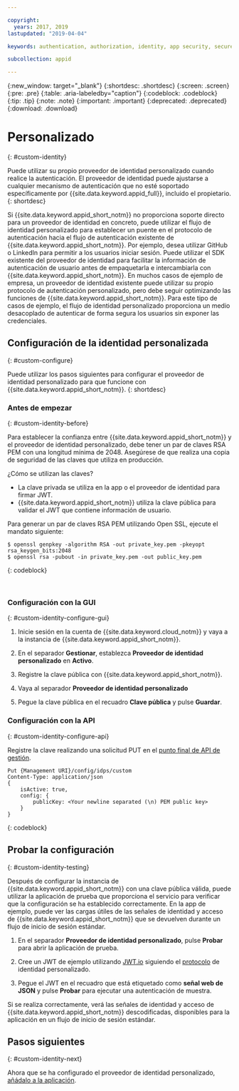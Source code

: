 ```yaml
---

copyright:
  years: 2017, 2019
lastupdated: "2019-04-04"

keywords: authentication, authorization, identity, app security, secure, custom, proprietary, private key, public key, jwt

subcollection: appid

---
```


{:new_window: target="_blank"}
{:shortdesc: .shortdesc}
{:screen: .screen}
{:pre: .pre}
{:table: .aria-labeledby="caption"}
{:codeblock: .codeblock}
{:tip: .tip}
{:note: .note}
{:important: .important}
{:deprecated: .deprecated}
{:download: .download}

# Personalizado
{: #custom-identity}

Puede utilizar su propio proveedor de identidad personalizado cuando realice la autenticación. El proveedor de identidad puede ajustarse a cualquier mecanismo de autenticación que no esté soportado específicamente por {{site.data.keyword.appid_full}}, incluido el propietario.
{: shortdesc}

Si {{site.data.keyword.appid_short_notm}} no proporciona soporte directo para un proveedor de identidad en concreto, puede utilizar el flujo de identidad personalizado para establecer un puente en el protocolo de autenticación hacia el flujo de autenticación existente de {{site.data.keyword.appid_short_notm}}. Por ejemplo, desea utilizar GitHub o LinkedIn para permitir a los usuarios iniciar sesión. Puede utilizar el SDK existente del proveedor de identidad para facilitar la información de autenticación de usuario antes de empaquetarla e intercambiarla con {{site.data.keyword.appid_short_notm}}. En muchos casos de ejemplo de empresa, un proveedor de identidad existente puede utilizar su propio protocolo de autenticación personalizado, pero debe seguir optimizando las funciones de {{site.data.keyword.appid_short_notm}}. Para este tipo de casos de ejemplo, el flujo de identidad personalizado proporciona un medio desacoplado de autenticar de forma segura los usuarios sin exponer las credenciales.

## Configuración de la identidad personalizada
{: #custom-configure}

Puede utilizar los pasos siguientes para configurar el proveedor de identidad personalizado para que funcione con {{site.data.keyword.appid_short_notm}}.
{: shortdesc}

### Antes de empezar
{: #custom-identity-before}

Para establecer la confianza entre {{site.data.keyword.appid_short_notm}} y el proveedor de identidad personalizado, debe tener un par de claves RSA PEM con una longitud mínima de 2048. Asegúrese de que realiza una copia de seguridad de las claves que utiliza en producción.

¿Cómo se utilizan las claves?

- La clave privada se utiliza en la app o el proveedor de identidad para firmar JWT.
- {{site.data.keyword.appid_short_notm}} utiliza la clave pública para validar el JWT que contiene información de usuario.

Para generar un par de claves RSA PEM utilizando Open SSL, ejecute el mandato siguiente:

```
$ openssl genpkey -algorithm RSA -out private_key.pem -pkeyopt rsa_keygen_bits:2048
$ openssl rsa -pubout -in private_key.pem -out public_key.pem
```
{: codeblock}

</br>

### Configuración con la GUI
{: #custom-identity-configure-gui}

1. Inicie sesión en la cuenta de {{site.data.keyword.cloud_notm}} y vaya a la instancia de {{site.data.keyword.appid_short_notm}}.

2. En el separador **Gestionar**, establezca **Proveedor de identidad personalizado** en **Activo**.

3. Registre la clave pública con {{site.data.keyword.appid_short_notm}}.
  1. Vaya al separador **Proveedor de identidad personalizado**
  2. Pegue la clave pública en el recuadro **Clave pública** y pulse **Guardar**.



### Configuración con la API
{: #custom-identity-configure-api}

Registre la clave realizando una solicitud PUT en el [punto final de API de gestión](https://us-south.appid.cloud.ibm.com/swagger-ui/#/Management%20API%20-%20Identity%20Providers/mgmt.set_custom_idp).

```
Put {Management URI}/config/idps/custom
Content-Type: application/json
{
    isActive: true,
    config: {
        publicKey: <Your newline separated (\n) PEM public key>
    }
}
```
{: codeblock}

## Probar la configuración
{: #custom-identity-testing}

Después de configurar la instancia de {{site.data.keyword.appid_short_notm}} con una clave pública válida, puede utilizar la aplicación de prueba que proporciona el servicio para verificar que la configuración se ha establecido correctamente. En la app de ejemplo, puede ver las cargas útiles de las señales de identidad y acceso de {{site.data.keyword.appid_short_notm}} que se devuelven durante un flujo de inicio de sesión estándar.

1. En el separador **Proveedor de identidad personalizado**, pulse **Probar** para abrir la aplicación de prueba.

2. Cree un JWT de ejemplo utilizando [JWT.io](https://jwt.io/) siguiendo el [protocolo](/docs/services/appid?topic=appid-custom-auth#generating-jwts) de identidad personalizado.

3. Pegue el JWT en el recuadro que está etiquetado como **señal web de JSON** y pulse **Probar** para ejecutar una autenticación de muestra.

Si se realiza correctamente, verá las señales de identidad y acceso de {{site.data.keyword.appid_short_notm}} descodificadas, disponibles para la aplicación en un flujo de inicio de sesión estándar.

## Pasos siguientes
{: #custom-identity-next}

Ahora que se ha configurado el proveedor de identidad personalizado, [añádalo a la aplicación](/docs/services/appid?topic=appid-custom-auth#custom-auth).
